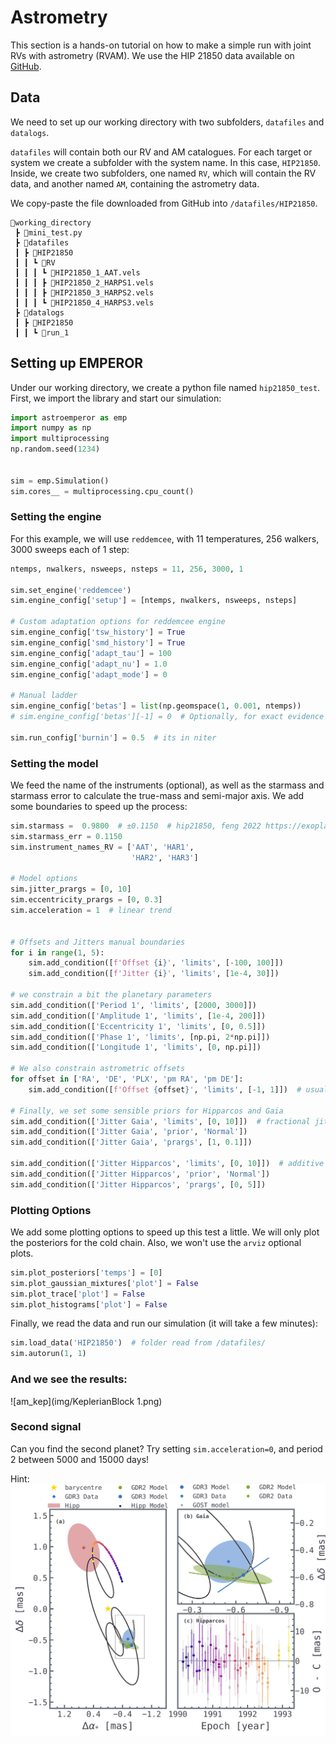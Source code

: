 # Astrometry

This section is a hands-on tutorial on how to make a simple run with joint RVs with astrometry (RVAM).
We use the HIP 21850 data available on [GitHub](https://github.com/ReddTea/astroemperor/tree/main/tests/datafiles/HIP21850).

## Data
We need to set up our working directory with two subfolders, `datafiles` and `datalogs`. 

`datafiles` will contain both our RV and AM catalogues. For each target or system we create a subfolder with the system name. In this case, `HIP21850`. Inside, we create two subfolders, one named `RV`, which will contain the RV data, and another named `AM`, containing the astrometry data.

We copy-paste the file downloaded from GitHub into `/datafiles/HIP21850`.


```
📂working_directory
 ┣ 📜mini_test.py
 ┣ 📂datafiles
 ┃ ┣ 📂HIP21850
 ┃ ┃ ┗ 📂RV
 ┃ ┃ ┃ ┗ 📜HIP21850_1_AAT.vels
 ┃ ┃ ┃ ┣ 📜HIP21850_2_HARPS1.vels
 ┃ ┃ ┃ ┣ 📜HIP21850_3_HARPS2.vels
 ┃ ┃ ┃ ┗ 📜HIP21850_4_HARPS3.vels
 ┣ 📂datalogs
 ┃ ┣ 📂HIP21850
 ┃ ┃ ┗ 📂run_1
```

## Setting up EMPEROR

Under our working directory, we create a python file named `hip21850_test`.
First, we import the library and start our simulation:

```python
import astroemperor as emp
import numpy as np
import multiprocessing
np.random.seed(1234)


sim = emp.Simulation()
sim.cores__ = multiprocessing.cpu_count()
```

### Setting the engine

For this example, we will use `reddemcee`, with 11 temperatures, 256 walkers, 3000 sweeps each of 1 step:

```python
ntemps, nwalkers, nsweeps, nsteps = 11, 256, 3000, 1

sim.set_engine('reddemcee')
sim.engine_config['setup'] = [ntemps, nwalkers, nsweeps, nsteps]

# Custom adaptation options for reddemcee engine
sim.engine_config['tsw_history'] = True
sim.engine_config['smd_history'] = True
sim.engine_config['adapt_tau'] = 100
sim.engine_config['adapt_nu'] = 1.0
sim.engine_config['adapt_mode'] = 0

# Manual ladder
sim.engine_config['betas'] = list(np.geomspace(1, 0.001, ntemps))
# sim.engine_config['betas'][-1] = 0  # Optionally, for exact evidence estimation

sim.run_config['burnin'] = 0.5  # its in niter
```

### Setting the model
We feed the name of the instruments (optional), as well as the starmass and starmass error to calculate the true-mass and semi-major axis. We add some boundaries to speed up the process:

```python
sim.starmass = 	0.9800  # ±0.1150  # hip21850, feng 2022 https://exoplanetarchive.ipac.caltech.edu/overview/HD%2030177
sim.starmass_err = 0.1150
sim.instrument_names_RV = ['AAT', 'HAR1',
                           'HAR2', 'HAR3']

# Model options
sim.jitter_prargs = [0, 10]
sim.eccentricity_prargs = [0, 0.3]
sim.acceleration = 1  # linear trend


# Offsets and Jitters manual boundaries
for i in range(1, 5):
    sim.add_condition([f'Offset {i}', 'limits', [-100, 100]])
    sim.add_condition([f'Jitter {i}', 'limits', [1e-4, 30]])

# we constrain a bit the planetary parameters
sim.add_condition(['Period 1', 'limits', [2000, 3000]])
sim.add_condition(['Amplitude 1', 'limits', [1e-4, 200]])
sim.add_condition(['Eccentricity 1', 'limits', [0, 0.5]])
sim.add_condition(['Phase 1', 'limits', [np.pi, 2*np.pi]])
sim.add_condition(['Longitude 1', 'limits', [0, np.pi]])

# We also constrain astrometric offsets
for offset in ['RA', 'DE', 'PLX', 'pm RA', 'pm DE']:
    sim.add_condition([f'Offset {offset}', 'limits', [-1, 1]])  # usually -10, 10

# Finally, we set some sensible priors for Hipparcos and Gaia
sim.add_condition(['Jitter Gaia', 'limits', [0, 10]])  # fractional jitter
sim.add_condition(['Jitter Gaia', 'prior', 'Normal'])
sim.add_condition(['Jitter Gaia', 'prargs', [1, 0.1]])

sim.add_condition(['Jitter Hipparcos', 'limits', [0, 10]])  # additive jitter
sim.add_condition(['Jitter Hipparcos', 'prior', 'Normal'])
sim.add_condition(['Jitter Hipparcos', 'prargs', [0, 5]])
```

### Plotting Options
We add some plotting options to speed up this test a little. We will only plot the posteriors for the cold chain. Also, we won't use the `arviz` optional plots.

```python
sim.plot_posteriors['temps'] = [0]
sim.plot_gaussian_mixtures['plot'] = False
sim.plot_trace['plot'] = False
sim.plot_histograms['plot'] = False
```

Finally, we read the data and run our simulation (it will take a few minutes):

```python
sim.load_data('HIP21850')  # folder read from /datafiles/
sim.autorun(1, 1)
```

### And we see the results:
![am_kep](img/KeplerianBlock 1.png)

### Second signal
Can you find the second planet? Try setting `sim.acceleration=0`, and period 2 between 5000 and 15000 days!

Hint:
![am_kep_plot](img/hip21850_am.png)









